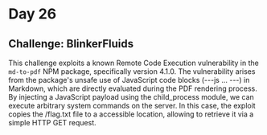 # Day 26
## Challenge: BlinkerFluids

This challenge exploits a known Remote Code Execution vulnerability in the `md-to-pdf` NPM package, specifically version 4.1.0. 
The vulnerability arises from the package's unsafe use of JavaScript code blocks (---js ... ---) in Markdown, which are directly evaluated during the PDF rendering process.
By injecting a JavaScript payload using the child_process module, we can execute arbitrary system commands on the server. In this case, 
the exploit copies the /flag.txt file to a accessible location, allowing to retrieve it via a simple HTTP GET request. 
